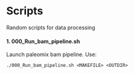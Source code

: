 # Scripts
Random scripts for data processing

#### 1. 000_Run_bam_pipeline.sh
Launch paleomix bam pipeline. Use:
```
./000_Run_bam_pipeline.sh <MAKEFILE> <OUTDIR>
```

